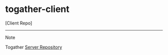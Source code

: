 # togather-client
[Client Repo]

---

> [!note]
> Togather [Server Repository](https://github.com/cbnu-togather/togather-server)

